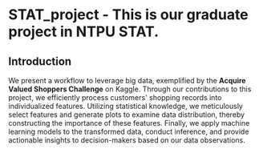 # STAT_project - This is our graduate project in NTPU STAT.
## Introduction
We present a workflow to leverage big data, exemplified by the **Acquire Valued Shoppers Challenge** on Kaggle. Through our contributions to this project, we efficiently process customers' shopping records into individualized features. Utilizing statistical knowledge, we meticulously select features and generate plots to examine data distribution, thereby constructing the importance of these features. Finally, we apply machine learning models to the transformed data, conduct inference, and provide actionable insights to decision-makers based on our data observations. 
